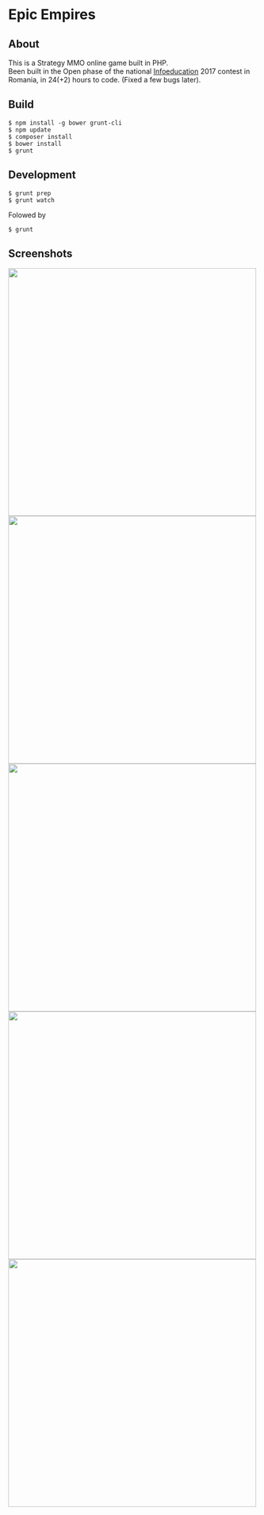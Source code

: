 # Epic Empires
## About
This is a Strategy MMO online game built in PHP. <br>
Been built in the Open phase of the national <a href="http://infoeducatie.ro">Infoeducation</a> 2017 contest in Romania, in 24(+2) hours to code. (Fixed a few bugs later).
## Build
```
$ npm install -g bower grunt-cli
$ npm update
$ composer install
$ bower install
$ grunt
```

## Development
```
$ grunt prep
$ grunt watch
```
Folowed by
```
$ grunt
```


## Screenshots

<a href="http://i.imgur.com/gWlU5UL.png" target="_blank"><img src="http://i.imgur.com/gWlU5UL.png" width="500"></a>
<a href="http://i.imgur.com/P2YfPS5.png" target="_blank"><img src="http://i.imgur.com/P2YfPS5.png" width="500"></a>
<a href="http://i.imgur.com/C5MKiJv.png" target="_blank"><img src="http://i.imgur.com/C5MKiJv.png" width="500"></a>
<a href="http://i.imgur.com/6pwpj8q.png" target="_blank"><img src="http://i.imgur.com/6pwpj8q.png" width="500"></a>
<a href="http://i.imgur.com/TvxZIm5.png" target="_blank"><img src="http://i.imgur.com/TvxZIm5.png" width="500"></a>
